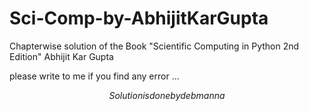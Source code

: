 # Sci-Comp-by-AbhijitKarGupta

Chapterwise solution of the Book "Scientific Computing in Python 2nd Edition" Abhijit Kar Gupta

please write to me if you find any error ...

$$ Solution is done by debmanna $$
